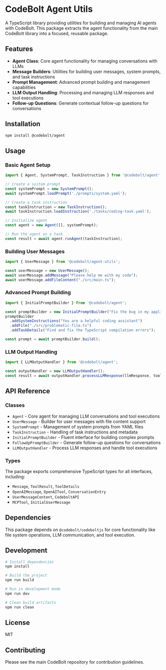 # CodeBolt Agent Utils

A TypeScript library providing utilities for building and managing AI agents with CodeBolt. This package extracts the agent functionality from the main CodeBolt library into a focused, reusable package.

## Features

- **Agent Class**: Core agent functionality for managing conversations with LLMs
- **Message Builders**: Utilities for building user messages, system prompts, and task instructions
- **Prompt Management**: Advanced prompt building and management capabilities
- **LLM Output Handling**: Processing and managing LLM responses and tool executions
- **Follow-up Questions**: Generate contextual follow-up questions for conversations

## Installation

```bash
npm install @codebolt/agent
```

## Usage

### Basic Agent Setup

```typescript
import { Agent, SystemPrompt, TaskInstruction } from '@codebolt/agent';

// Create a system prompt
const systemPrompt = new SystemPrompt();
await systemPrompt.loadPrompt('./prompts/system.yaml');

// Create a task instruction
const taskInstruction = new TaskInstruction();
await taskInstruction.loadInstruction('./tasks/coding-task.yaml');

// Initialize agent
const agent = new Agent([], systemPrompt);

// Run the agent on a task
const result = await agent.runAgent(taskInstruction);
```

### Building User Messages

```typescript
import { UserMessage } from '@codebolt/agent-utils';

const userMessage = new UserMessage();
await userMessage.addMessage("Please help me with my code");
await userMessage.addFileContent("./src/main.ts");
```

### Advanced Prompt Building

```typescript
import { InitialPromptBuilder } from '@codebolt/agent';

const promptBuilder = new InitialPromptBuilder("Fix the bug in my application");
promptBuilder
  .addSystemInstructions("You are a helpful coding assistant")
  .addFile("./src/problematic-file.ts")
  .addTaskDetails("Find and fix the TypeScript compilation errors");

const prompt = await promptBuilder.build();
```

### LLM Output Handling

```typescript
import { LLMOutputHandler } from '@codebolt/agent';

const outputHandler = new LLMOutputHandler();
const result = await outputHandler.processLLMResponse(llmResponse, tools);
```

## API Reference

### Classes

- `Agent` - Core agent for managing LLM conversations and tool executions
- `UserMessage` - Builder for user messages with file content support
- `SystemPrompt` - Management of system prompts from YAML files
- `TaskInstruction` - Handling of task instructions and metadata
- `InitialPromptBuilder` - Fluent interface for building complex prompts
- `FollowUpPromptBuilder` - Generate follow-up questions for conversations
- `LLMOutputHandler` - Process LLM responses and handle tool executions

### Types

The package exports comprehensive TypeScript types for all interfaces, including:
- `Message`, `ToolResult`, `ToolDetails`
- `OpenAIMessage`, `OpenAITool`, `ConversationEntry`
- `UserMessageContent`, `CodeboltAPI`
- `MCPTool`, `InitialUserMessage`

## Dependencies

This package depends on `@codebolt/codeboltjs` for core functionality like file system operations, LLM communication, and tool execution.

## Development

```bash
# Install dependencies
npm install

# Build the project
npm run build

# Run in development mode
npm run dev

# Clean build artifacts
npm run clean
```

## License

MIT

## Contributing

Please see the main CodeBolt repository for contribution guidelines.
